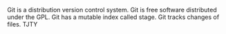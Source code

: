 Git is a distribution version control system.
Git is free software distributed under the GPL.
Git has a mutable index called stage.
Git tracks changes of files.
TJTY